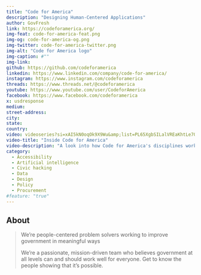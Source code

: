 ```yaml
---
title: "Code for America"
description: "Designing Human-Centered Applications"
author: GovFresh
link: https://codeforamerica.org/
img-feat: code-for-america-feat.png
img-og: code-for-america-og.png
img-twitter: code-for-america-twitter.png
img-alt: "Code for America logo"
img-caption: #""
img-link: 
github: https://github.com/codeforamerica
linkedin: https://www.linkedin.com/company/code-for-america/
instagram: https://www.instagram.com/codeforamerica
threads: https://www.threads.net/@codeforamerica
youtube: https://www.youtube.com/user/CodeforAmerica
facebook: https://www.facebook.com/codeforamerica
x: usdresponse
medium: 
street-address: 
city: 
state: 
country: 
video: videoseries?si=xAI5kN0oqOk9X9Wu&amp;list=PL65XgbSILalVREaKhtLe7QxJUh2pojM4O
video-title: "Inside Code for America"
video-description: "A look into how Code for America's disciplines work together to partner with government."
category:
  - Accessibility
  - Artificial intelligence
  - Civic hacking
  - Data
  - Design
  - Policy
  - Procurement
#feature: "true"
---
```


## About

> We’re people-centered problem solvers working to improve government in meaningful ways
>
> We’re a passionate, mission-driven team who believes government at all levels can and should work well for everyone. Get to know the people showing that it’s possible.

